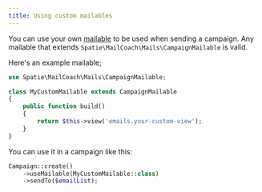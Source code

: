 ```yaml
---
title: Using custom mailables
---
```


You can use your own [mailable](https://laravel.com/docs/master/mail#writing-mailables) to be used when sending a campaign. Any mailable that extends `Spatie\MailCoach\Mails\CampaignMailable` is valid.

Here's an example mailable;

```php
use Spatie\MailCoach\Mails\CampaignMailable;

class MyCustomMailable extends CampaignMailable
{
    public function build()
    {
        return $this->view('emails.your-custom-view');
    }
}
```

You can use it in a campaign like this:

```php
Campaign::create()
    ->useMailable(MyCustomMailable::class)
    ->sendTo($emailList);
```
